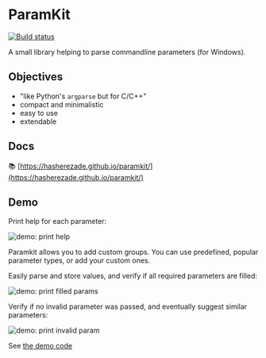 # ParamKit
[![Build status](https://ci.appveyor.com/api/projects/status/dw7xwgd9isgvsair?svg=true)](https://ci.appveyor.com/project/hasherezade/paramkit)

A small library helping to parse commandline parameters (for Windows).

Objectives
-
+ "like Python's `argparse` but for C/C++"
+ compact and minimalistic
+ easy to use
+ extendable

Docs
-
📚 [https://hasherezade.github.io/paramkit/](https://hasherezade.github.io/paramkit/)

Demo
-

Print help for each parameter:

<img src="https://raw.githubusercontent.com/hasherezade/paramkit/master/img/demo_help.png" alt="demo: print help" >

Paramkit allows you to add custom groups. You can use predefined, popular parameter types, or add your custom ones.

Easily parse and store values, and verify if all required parameters are filled:

<img src="https://raw.githubusercontent.com/hasherezade/paramkit/master/img/demo_print.png" alt="demo: print filled params" >

Verify if no invalid parameter was passed, and eventually suggest similar parameters:

<img src="https://raw.githubusercontent.com/hasherezade/paramkit/master/img/demo_invalid_param.png" alt="demo: print invalid param" >

See [the demo code](https://github.com/hasherezade/paramkit/tree/master/demo)
